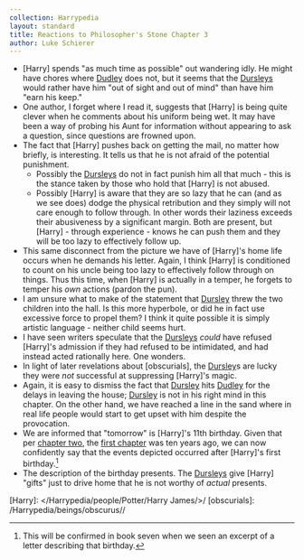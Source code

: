```yaml
---
collection: Harrypedia
layout: standard
title: Reactions to Philosopher's Stone Chapter 3
author: Luke Schierer
---
```


- [Harry] spends "as much time as possible" out wandering idly. He might have chores where [Dudley] does not, but it seems that the [Dursleys] would rather have him "out of sight and out of mind" than have him "earn his keep."
- One author, I forget where I read it, suggests that [Harry] is being quite clever when he comments about his uniform being wet. It may have been a way of probing his Aunt for information without appearing to ask a question, since questions are frowned upon.
- The fact that [Harry] pushes back on getting the mail, no matter how briefly, is interesting. It tells us that he is not afraid of the potential punishment.
  - Possibly the [Dursleys] do not in fact punish him all that much - this is the stance taken by those who hold that [Harry] is not abused.
  - Possibly [Harry] is aware that they are so lazy that he can (and as we see does) dodge the physical retribution and they simply will not care enough to follow through. In other words their laziness exceeds their abusiveness by a significant margin. Both are present, but [Harry] - through experience - knows he can push them and they will be too lazy to effectively follow up.
- This same disconnect from the picture we have of [Harry]'s home life occurs when he demands his letter. Again, I think [Harry] is conditioned to count on his uncle being too lazy to effectively follow through on things. Thus this time, when [Harry] is actually in a temper, he forgets to temper his _own_ actions (pardon the pun).
- I am unsure what to make of the statement that [Dursley] threw the two children into the hall. Is this more hyperbole, or did he in fact use excessive force to propel them? I think it quite possible it is simply artistic language - neither child seems hurt.
- I have seen writers speculate that the [Dursleys] _could_ have refused [Harry]'s admission if they had refused to be intimidated, and had instead acted rationally here. One wonders.
- In light of later revelations about [obscurials], the [Dursley]s are lucky they were _not_ successful at suppressing [Harry]'s magic.
- Again, it is easy to dismiss the fact that [Dursley] hits [Dudley] for the delays in leaving the house; [Dursley] is not in his right mind in this chapter. On the other hand, we have reached a line in the sand where in real life people would start to get upset with him despite the provocation.
- We are informed that "tomorrow" is [Harry]'s 11th birthday. Given that per [chapter two], the [first chapter] was ten years ago, we can now confidently say that the events depicted occurred after [Harry]'s first birthday.[^240424-3]
- The description of the birthday presents. The [Dursleys] give [Harry] "gifts" just to drive home that he is not worthy of _actual_ presents.

[chapter two]: ../chapter-02/
[first chapter]: ../chapter-01/
[Dursley]: /Harrypedia/people/dursley/vernon//
[Dudley]: /Harrypedia/people/dursley/dudley//
[Dursleys]: /Harrypedia/people/dursley//
[Harry]: </Harrypedia/people/Potter/Harry James/>/
[obscurials]: /Harrypedia/beings/obscurus//

[^240424-3]: This will be confirmed in book seven when we seen an excerpt of a letter describing that birthday.
